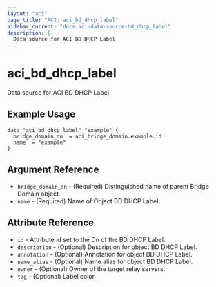 ```yaml
---
layout: "aci"
page_title: "ACI: aci_bd_dhcp_label"
sidebar_current: "docs-aci-data-source-bd_dhcp_label"
description: |-
  Data source for ACI BD DHCP Label
---
```


# aci_bd_dhcp_label

Data source for ACI BD DHCP Label

## Example Usage

```hcl
data "aci_bd_dhcp_label" "example" {
  bridge_domain_dn  = aci_bridge_domain.example.id
  name  = "example"
}
```

## Argument Reference

- `bridge_domain_dn` - (Required) Distinguished name of parent Bridge Domain object.
- `name` - (Required) Name of Object BD DHCP Label.

## Attribute Reference

- `id` - Attribute id set to the Dn of the BD DHCP Label.
- `description` - (Optional) Description for object BD DHCP Label.
- `annotation` - (Optional) Annotation for object BD DHCP Label.
- `name_alias` - (Optional) Name alias for object BD DHCP Label.
- `owner` - (Optional) Owner of the target relay servers.
- `tag` - (Optional) Label color.

